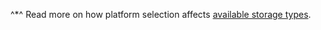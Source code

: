 ^*^ Read more on how platform selection affects [available storage types](../../../managed-mongodb/concepts/storage.md).
